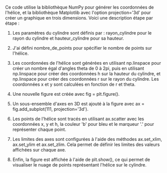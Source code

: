 Ce code utilise la bibliothèque NumPy pour générer les coordonnées de l'hélice, et la bibliothèque Matplotlib avec l'option projection='3d' pour créer un graphique en trois dimensions. Voici une description étape par étape :

1. Les paramètres du cylindre sont définis par : rayon_cylindre pour le rayon du cylindre et hauteur_cylindre pour sa hauteur.

2. J'ai  défini  nombre_de_points pour spécifier le nombre de points sur l'hélice.

3. Les coordonnées de l'hélice sont générées en utilisant np.linspace pour créer un nombre égal d'angles theta de 0 à 2pi, puis en utilisant np.linspace pour créer des coordonnées h sur la hauteur du cylindre, et np.linspace pour créer des coordonnées r sur le rayon du cylindre. Les coordonnées x et y sont calculées en fonction de r et theta.

4. Une nouvelle figure est créée avec fig = plt.figure().

5. Un sous-ensemble d'axes en 3D est ajouté à la figure avec ax = fig.add_subplot(111, projection='3d').

6. Les points de l'hélice sont tracés en utilisant ax.scatter avec les coordonnées x, y et h, la couleur 'b' pour bleu et le marqueur '.' pour représenter chaque point.

7. Les limites des axes sont configurées à l'aide des méthodes ax.set_xlim, ax.set_ylim et ax.set_zlim. Cela permet de définir les limites des valeurs affichées sur chaque axe.

8. Enfin, la figure est affichée à l'aide de plt.show(), ce qui permet de visualiser le nuage de points représentant l'hélice sur le cylindre.

